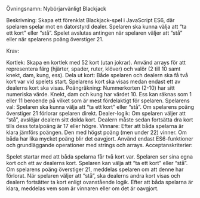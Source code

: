 Övningsnamn: Nybörjarvänligt Blackjack

Beskrivning: Skapa ett förenklat Blackjack-spel i JavaScript ES6, där spelaren spelar mot en datorstyrd dealer. Spelaren ska kunna välja att “ta ett kort” eller “stå”. Spelet avslutas antingen när spelaren väljer att “stå” eller när spelarens poäng överstiger 21.

Krav:

Kortlek: Skapa en kortlek med 52 kort (utan jokrar). Använd arrays för att representera färg (hjärter, spader, ruter, klöver) och valör (2 till 10 samt knekt, dam, kung, ess).
Dela ut kort: Både spelaren och dealern ska få två kort var vid spelets start. Spelarens kort ska visas medan endast ett av dealerns kort ska visas.
Poängräkning: Nummerkorten (2-10) har sitt numeriska värde. Knekt, dam och kung har värdet 10. Ess kan räknas som 1 eller 11 beroende på vilket som är mest fördelaktigt för spelaren.
Spelarens val: Spelaren ska kunna välja att “ta ett kort” eller “stå”. Om spelarens poäng överstiger 21 förlorar spelaren direkt.
Dealer-logik: Om spelaren väljer att “stå”, avslöjar dealern sitt dolda kort. Dealern måste sedan fortsätta dra kort tills dess totalpoäng är 17 eller högre.
Vinnare: Efter att båda spelarna är klara jämförs poängen. Den med högst poäng (men under 22) vinner. Om båda har lika mycket poäng blir det oavgjort.
Använd endast ES6-funktioner och grundläggande operationer med strings och arrays.
Acceptanskriterier:

Spelet startar med att båda spelarna får två kort var.
Spelaren ser sina egna kort och ett av dealerns kort.
Spelaren kan välja att “ta ett kort” eller “stå”.
Om spelarens poäng överstiger 21, meddelas spelaren om att denne har förlorat.
När spelaren väljer att “stå”, ska dealerns andra kort visas och dealern fortsätter ta kort enligt ovanstående logik.
Efter att båda spelarna är klara, meddelas vem som är vinnaren eller om det är oavgjort.